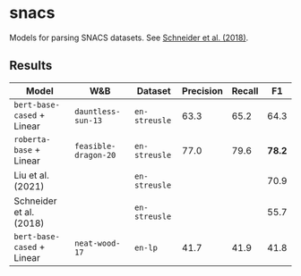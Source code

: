 # snacs

Models for parsing SNACS datasets. See [Schneider et al. (2018)](https://aclanthology.org/P18-1018/).

## Results

| Model | W&B | Dataset | Precision | Recall | F1 |
| --- | --- | --- | --- | --- | --- |
| `bert-base-cased` + Linear | `dauntless-sun-13` | `en-streusle` | 63.3 | 65.2 | 64.3 |
| `roberta-base` + Linear | `feasible-dragon-20` | `en-streusle` | 77.0 | 79.6 | **78.2** |
| Liu et al. (2021) | | `en-streusle` | | | 70.9 |
| Schneider et al. (2018) | | `en-streusle` | | | 55.7 |
| `bert-base-cased` + Linear | `neat-wood-17` | `en-lp` | 41.7 | 41.9 | 41.8 |